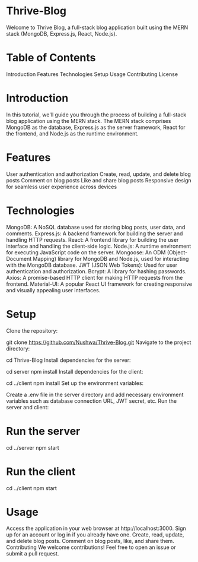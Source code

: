 # Thrive-Blog

Welcome to Thrive Blog, a full-stack blog application built using the MERN stack (MongoDB, Express.js, React, Node.js).

# Table of Contents
Introduction
Features
Technologies
Setup
Usage
Contributing
License

# Introduction
In this tutorial, we'll guide you through the process of building a full-stack blog application using the MERN stack. The MERN stack comprises MongoDB as the database, Express.js as the server framework, React for the frontend, and Node.js as the runtime environment.

# Features
User authentication and authorization
Create, read, update, and delete blog posts
Comment on blog posts
Like and share blog posts
Responsive design for seamless user experience across devices

# Technologies
MongoDB: A NoSQL database used for storing blog posts, user data, and comments.
Express.js: A backend framework for building the server and handling HTTP requests.
React: A frontend library for building the user interface and handling the client-side logic.
Node.js: A runtime environment for executing JavaScript code on the server.
Mongoose: An ODM (Object-Document Mapping) library for MongoDB and Node.js, used for interacting with the MongoDB database.
JWT (JSON Web Tokens): Used for user authentication and authorization.
Bcrypt: A library for hashing passwords.
Axios: A promise-based HTTP client for making HTTP requests from the frontend.
Material-UI: A popular React UI framework for creating responsive and visually appealing user interfaces.

# Setup
Clone the repository:

git clone https://github.com/Nushwa/Thrive-Blog.git
Navigate to the project directory:

cd Thrive-Blog
Install dependencies for the server:

cd server
npm install
Install dependencies for the client:

cd ../client
npm install
Set up the environment variables:

Create a .env file in the server directory and add necessary environment variables such as database connection URL, JWT secret, etc.
Run the server and client:

# Run the server
cd ../server
npm start

# Run the client
cd ../client
npm start

# Usage
Access the application in your web browser at http://localhost:3000.
Sign up for an account or log in if you already have one.
Create, read, update, and delete blog posts.
Comment on blog posts, like, and share them.
Contributing
We welcome contributions! Feel free to open an issue or submit a pull request.
